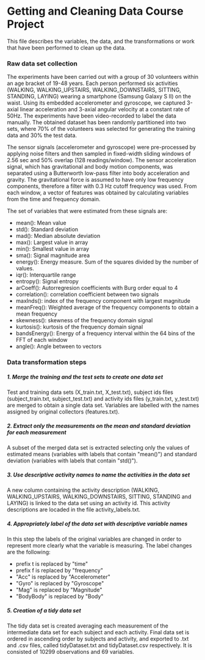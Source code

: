 # Getting and Cleaning Data Course Project

This file describes the variables, the data, and the transformations or work that have been performed to clean up the data.

### Raw data set collection

The experiments have been carried out with a group of 30 volunteers within an age bracket of 19-48 years. Each person performed six activities (WALKING, WALKING_UPSTAIRS, WALKING_DOWNSTAIRS, SITTING, STANDING, LAYING) wearing a smartphone (Samsung Galaxy S II) on the waist. Using its embedded accelerometer and gyroscope, we captured 3-axial linear acceleration and 3-axial angular velocity at a constant rate of 50Hz. The experiments have been video-recorded to label the data manually. The obtained dataset has been randomly partitioned into two sets, where 70% of the volunteers was selected for generating the training data and 30% the test data.

The sensor signals (accelerometer and gyroscope) were pre-processed by applying noise filters and then sampled in fixed-width sliding windows of 2.56 sec and 50% overlap (128 readings/window). The sensor acceleration signal, which has gravitational and body motion components, was separated using a Butterworth low-pass filter into body acceleration and gravity. The gravitational force is assumed to have only low frequency components, therefore a filter with 0.3 Hz cutoff frequency was used. From each window, a vector of features was obtained by calculating variables from the time and frequency domain.

The set of variables that were estimated from these signals are: 

- mean(): Mean value
- std(): Standard deviation
- mad(): Median absolute deviation 
- max(): Largest value in array
- min(): Smallest value in array
- sma(): Signal magnitude area
- energy(): Energy measure. Sum of the squares divided by the number of values. 
- iqr(): Interquartile range 
- entropy(): Signal entropy
- arCoeff(): Autorregresion coefficients with Burg order equal to 4
- correlation(): correlation coefficient between two signals
- maxInds(): index of the frequency component with largest magnitude
- meanFreq(): Weighted average of the frequency components to obtain a mean frequency
- skewness(): skewness of the frequency domain signal 
- kurtosis(): kurtosis of the frequency domain signal 
- bandsEnergy(): Energy of a frequency interval within the 64 bins of the FFT of each window
- angle(): Angle between to vectors

### Data transformation steps

##### 1. Merge the training and the test sets to create one data set

Test and training data sets (X_train.txt, X_test.txt), subject ids files (subject_train.txt, subject_test.txt) and activity ids files (y_train.txt, y_test.txt) are merged to obtain a single data set. Variables are labelled with the names assigned by original collectors (features.txt).

##### 2. Extract only the measurements on the mean and standard deviation for each measurement

A subset of the merged data set is extracted selecting only the values of estimated means (variables with labels that contain "mean()") and standard deviation (variables with labels that contain "std()").

##### 3. Use descriptive activity names to name the activities in the data set

A new column containing the activity description (WALKING, WALKING_UPSTAIRS, WALKING_DOWNSTAIRS, SITTING, STANDING and LAYING) is linked to the data set using an activity id. This activity descriptions are locaded in the file activity_labels.txt.

##### 4. Appropriately label of the data set with descriptive variable names

In this step the labels of the original variables are changed in order to represent more clearly what the variable is measuring. The label changes are the following:

- prefix t is replaced by "time"
- prefix f is replaced by "frequency"
- "Acc" is replaced by "Accelerometer"
- "Gyro" is replaced by "Gyroscope"
- "Mag" is replaced by "Magnitude"
- "BodyBody" is replaced by "Body"

##### 5. Creation of a tidy data set

The tidy data set is created averaging each measurement of the intermediate data set for each subject and each activity.
Final data set is ordered in ascending order by subjects and activity, and exported to .txt and .csv files, called tidyDataset.txt and tidyDataset.csv respectively. It is consisted of 10299 observations and 69 variables.
